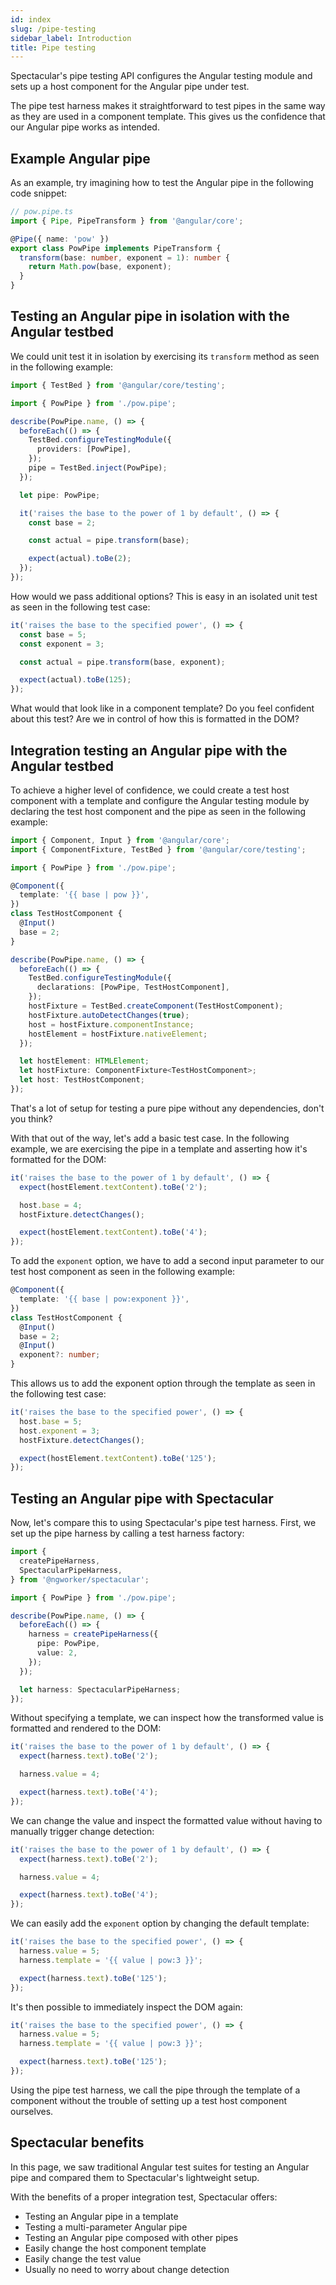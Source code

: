 ```yaml
---
id: index
slug: /pipe-testing
sidebar_label: Introduction
title: Pipe testing
---
```


Spectacular's pipe testing API configures the Angular testing module and sets up
a host component for the Angular pipe under test.

The pipe test harness makes it straightforward to test pipes in the same way as
they are used in a component template. This gives us the confidence that our
Angular pipe works as intended.

## Example Angular pipe

As an example, try imagining how to test the Angular pipe in the following code
snippet:

```ts
// pow.pipe.ts
import { Pipe, PipeTransform } from '@angular/core';

@Pipe({ name: 'pow' })
export class PowPipe implements PipeTransform {
  transform(base: number, exponent = 1): number {
    return Math.pow(base, exponent);
  }
}
```

## Testing an Angular pipe in isolation with the Angular testbed

We could unit test it in isolation by exercising its `transform` method as seen
in the following example:

```ts {18}
import { TestBed } from '@angular/core/testing';

import { PowPipe } from './pow.pipe';

describe(PowPipe.name, () => {
  beforeEach(() => {
    TestBed.configureTestingModule({
      providers: [PowPipe],
    });
    pipe = TestBed.inject(PowPipe);
  });

  let pipe: PowPipe;

  it('raises the base to the power of 1 by default', () => {
    const base = 2;

    const actual = pipe.transform(base);

    expect(actual).toBe(2);
  });
});
```

How would we pass additional options? This is easy in an isolated unit test as
seen in the following test case:

```ts {5}
it('raises the base to the specified power', () => {
  const base = 5;
  const exponent = 3;

  const actual = pipe.transform(base, exponent);

  expect(actual).toBe(125);
});
```

What would that look like in a component template? Do you feel confident about
this test? Are we in control of how this is formatted in the DOM?

## Integration testing an Angular pipe with the Angular testbed

To achieve a higher level of confidence, we could create a test host component
with a template and configure the Angular testing module by declaring the test
host component and the pipe as seen in the following example:

```ts {6-12,17}
import { Component, Input } from '@angular/core';
import { ComponentFixture, TestBed } from '@angular/core/testing';

import { PowPipe } from './pow.pipe';

@Component({
  template: '{{ base | pow }}',
})
class TestHostComponent {
  @Input()
  base = 2;
}

describe(PowPipe.name, () => {
  beforeEach(() => {
    TestBed.configureTestingModule({
      declarations: [PowPipe, TestHostComponent],
    });
    hostFixture = TestBed.createComponent(TestHostComponent);
    hostFixture.autoDetectChanges(true);
    host = hostFixture.componentInstance;
    hostElement = hostFixture.nativeElement;
  });

  let hostElement: HTMLElement;
  let hostFixture: ComponentFixture<TestHostComponent>;
  let host: TestHostComponent;
});
```

That's a lot of setup for testing a pure pipe without any dependencies, don't
you think?

With that out of the way, let's add a basic test case. In the following example,
we are exercising the pipe in a template and asserting how it's formatted for
the DOM:

```ts {2,7}
it('raises the base to the power of 1 by default', () => {
  expect(hostElement.textContent).toBe('2');

  host.base = 4;
  hostFixture.detectChanges();

  expect(hostElement.textContent).toBe('4');
});
```

To add the `exponent` option, we have to add a second input parameter to our
test host component as seen in the following example:

```ts {2,7-8}
@Component({
  template: '{{ base | pow:exponent }}',
})
class TestHostComponent {
  @Input()
  base = 2;
  @Input()
  exponent?: number;
}
```

This allows us to add the exponent option through the template as seen in the
following test case:

```ts {3}
it('raises the base to the specified power', () => {
  host.base = 5;
  host.exponent = 3;
  hostFixture.detectChanges();

  expect(hostElement.textContent).toBe('125');
});
```

## Testing an Angular pipe with Spectacular

Now, let's compare this to using Spectacular's pipe test harness. First, we set
up the pipe harness by calling a test harness factory:

```ts {10-13}
import {
  createPipeHarness,
  SpectacularPipeHarness,
} from '@ngworker/spectacular';

import { PowPipe } from './pow.pipe';

describe(PowPipe.name, () => {
  beforeEach(() => {
    harness = createPipeHarness({
      pipe: PowPipe,
      value: 2,
    });
  });

  let harness: SpectacularPipeHarness;
});
```

Without specifying a template, we can inspect how the transformed value is
formatted and rendered to the DOM:

```ts {2}
it('raises the base to the power of 1 by default', () => {
  expect(harness.text).toBe('2');

  harness.value = 4;

  expect(harness.text).toBe('4');
});
```

We can change the value and inspect the formatted value without having to
manually trigger change detection:

```ts {4,6}
it('raises the base to the power of 1 by default', () => {
  expect(harness.text).toBe('2');

  harness.value = 4;

  expect(harness.text).toBe('4');
});
```

We can easily add the `exponent` option by changing the default template:

```ts {3}
it('raises the base to the specified power', () => {
  harness.value = 5;
  harness.template = '{{ value | pow:3 }}';

  expect(harness.text).toBe('125');
});
```

It's then possible to immediately inspect the DOM again:

```ts {5}
it('raises the base to the specified power', () => {
  harness.value = 5;
  harness.template = '{{ value | pow:3 }}';

  expect(harness.text).toBe('125');
});
```

Using the pipe test harness, we call the pipe through the template of a
component without the trouble of setting up a test host component ourselves.

## Spectacular benefits

In this page, we saw traditional Angular test suites for testing an Angular pipe
and compared them to Spectacular's lightweight setup.

With the benefits of a proper integration test, Spectacular offers:

- Testing an Angular pipe in a template
- Testing a multi-parameter Angular pipe
- Testing an Angular pipe composed with other pipes
- Easily change the host component template
- Easily change the test value
- Usually no need to worry about change detection

<!--
Visit the other pages in this section to learn about other use cases supported
by Spectacular's pipe testing API.
-->
